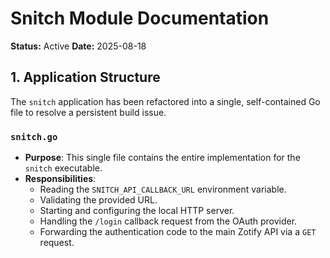 # Snitch Module Documentation

**Status:** Active
**Date:** 2025-08-18

## 1. Application Structure

The `snitch` application has been refactored into a single, self-contained Go file to resolve a persistent build issue.

### `snitch.go`

-   **Purpose**: This single file contains the entire implementation for the `snitch` executable.
-   **Responsibilities**:
    -   Reading the `SNITCH_API_CALLBACK_URL` environment variable.
    -   Validating the provided URL.
    -   Starting and configuring the local HTTP server.
    -   Handling the `/login` callback request from the OAuth provider.
    -   Forwarding the authentication code to the main Zotify API via a `GET` request.
